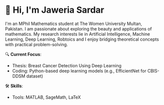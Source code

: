 # 👋 Hi, I'm Jaweria Sardar

I'm an MPhil Mathematics student at The Women University Multan, Pakistan. I am passionate about exploring the beauty and applications of mathematics. My research interests lie in Artificial Intelligence, Machine Learning, Deep Learning, Robtoics and I enjoy bridging theoretical concepts with practical problem-solving.

🔍 **Current Focus**:
- Thesis: Breast Cancer Detection Using Deep Learning
- Coding: Python-based deep learning models (e.g., EfficientNet for CBIS-DDSM dataset)
  
🛠 **Skills**:
- Tools: MATLAB, SageMath, LaTeX 
<!-- This text will be hidden on GitHub 
📫 **Connect**:
- [LinkedIn](your-linkedin-url)
- [Email](mailto:your-email)

⚡ **Fun Fact**: [e.g., I’m always chasing the next elegant proof!]

Check out my repos for mathematical projects and code! 🚀-->
